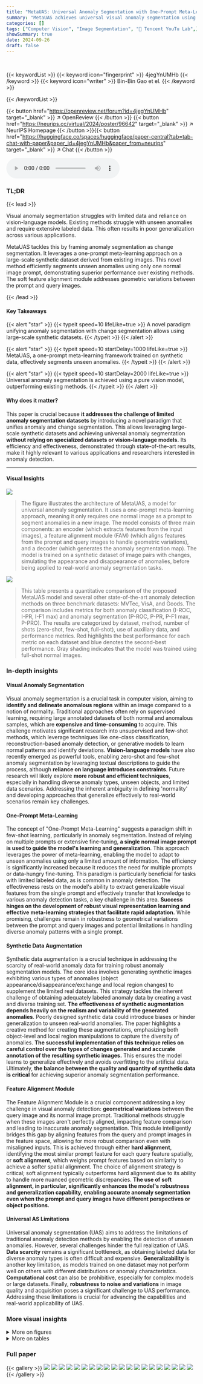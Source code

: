 ```yaml
---
title: "MetaUAS: Universal Anomaly Segmentation with One-Prompt Meta-Learning"
summary: "MetaUAS achieves universal visual anomaly segmentation using only one normal image prompt via a pure vision model, surpassing previous zero-shot, few-shot, and full-shot methods."
categories: []
tags: ["Computer Vision", "Image Segmentation", "🏢 Tencent YouTu Lab",]
showSummary: true
date: 2024-09-26
draft: false
---
```


<br>

{{< keywordList >}}
{{< keyword icon="fingerprint" >}} 4jegYnUMHb {{< /keyword >}}
{{< keyword icon="writer" >}} Bin-Bin Gao et el. {{< /keyword >}}
 
{{< /keywordList >}}

{{< button href="https://openreview.net/forum?id=4jegYnUMHb" target="_blank" >}}
↗ OpenReview
{{< /button >}}
{{< button href="https://neurips.cc/virtual/2024/poster/96642" target="_blank" >}}
↗ NeurIPS Homepage
{{< /button >}}{{< button href="https://huggingface.co/spaces/huggingface/paper-central?tab=tab-chat-with-paper&paper_id=4jegYnUMHb&paper_from=neurips" target="_blank" >}}
↗ Chat
{{< /button >}}



<audio controls>
    <source src="https://ai-paper-reviewer.com/4jegYnUMHb/podcast.wav" type="audio/wav">
    Your browser does not support the audio element.
</audio>


### TL;DR


{{< lead >}}

Visual anomaly segmentation struggles with limited data and reliance on vision-language models. Existing methods struggle with unseen anomalies and require extensive labeled data. This often results in poor generalization across various applications.

MetaUAS tackles this by framing anomaly segmentation as change segmentation. It leverages a one-prompt meta-learning approach on a large-scale synthetic dataset derived from existing images. This novel method efficiently segments unseen anomalies using only one normal image prompt, demonstrating superior performance over existing methods.  The soft feature alignment module addresses geometric variations between the prompt and query images.

{{< /lead >}}


#### Key Takeaways

{{< alert "star" >}}
{{< typeit speed=10 lifeLike=true >}} A novel paradigm unifying anomaly segmentation with change segmentation allows using large-scale synthetic datasets. {{< /typeit >}}
{{< /alert >}}

{{< alert "star" >}}
{{< typeit speed=10 startDelay=1000 lifeLike=true >}} MetaUAS, a one-prompt meta-learning framework trained on synthetic data, effectively segments unseen anomalies. {{< /typeit >}}
{{< /alert >}}

{{< alert "star" >}}
{{< typeit speed=10 startDelay=2000 lifeLike=true >}} Universal anomaly segmentation is achieved using a pure vision model, outperforming existing methods. {{< /typeit >}}
{{< /alert >}}

#### Why does it matter?
This paper is crucial because **it addresses the challenge of limited anomaly segmentation datasets** by introducing a novel paradigm that unifies anomaly and change segmentation. This allows leveraging large-scale synthetic datasets and achieving universal anomaly segmentation **without relying on specialized datasets or vision-language models.**  Its efficiency and effectiveness, demonstrated through state-of-the-art results, make it highly relevant to various applications and researchers interested in anomaly detection.

------
#### Visual Insights



![](https://ai-paper-reviewer.com/4jegYnUMHb/figures_3_1.jpg)

> The figure illustrates the architecture of MetaUAS, a model for universal anomaly segmentation.  It uses a one-prompt meta-learning approach, meaning it only requires one normal image as a prompt to segment anomalies in a new image.  The model consists of three main components: an encoder (which extracts features from the input images), a feature alignment module (FAM) (which aligns features from the prompt and query images to handle geometric variations), and a decoder (which generates the anomaly segmentation map).  The model is trained on a synthetic dataset of image pairs with changes, simulating the appearance and disappearance of anomalies, before being applied to real-world anomaly segmentation tasks.





![](https://ai-paper-reviewer.com/4jegYnUMHb/tables_7_1.jpg)

> This table presents a quantitative comparison of the proposed MetaUAS model and several other state-of-the-art anomaly detection methods on three benchmark datasets: MVTec, VisA, and Goods.  The comparison includes metrics for both anomaly classification (I-ROC, I-PR, I-F1 max) and anomaly segmentation (P-ROC, P-PR, P-F1 max, P-PRO). The results are categorized by dataset, method, number of shots (zero-shot, few-shot, full-shot), use of auxiliary data, and performance metrics.  Red highlights the best performance for each metric on each dataset and blue denotes the second-best performance. Gray shading indicates that the model was trained using full-shot normal images.





### In-depth insights


#### Visual Anomaly Segmentation
Visual anomaly segmentation is a crucial task in computer vision, aiming to **identify and delineate anomalous regions** within an image compared to a notion of normality.  Traditional approaches often rely on supervised learning, requiring large annotated datasets of both normal and anomalous samples, which are **expensive and time-consuming** to acquire.  This challenge motivates significant research into unsupervised and few-shot methods, which leverage techniques like one-class classification, reconstruction-based anomaly detection, or generative models to learn normal patterns and identify deviations.  **Vision-language models** have also recently emerged as powerful tools, enabling zero-shot and few-shot anomaly segmentation by leveraging textual descriptions to guide the process, although **reliance on language introduces constraints**.  Future research will likely explore **more robust and efficient techniques**, especially in handling diverse anomaly types, unseen objects, and limited data scenarios.  Addressing the inherent ambiguity in defining 'normality' and developing approaches that generalize effectively to real-world scenarios remain key challenges.

#### One-Prompt Meta-Learning
The concept of "One-Prompt Meta-Learning" suggests a paradigm shift in few-shot learning, particularly in anomaly segmentation.  Instead of relying on multiple prompts or extensive fine-tuning, **a single normal image prompt is used to guide the model's learning and generalization**. This approach leverages the power of meta-learning, enabling the model to adapt to unseen anomalies using only a limited amount of information. The efficiency is significantly increased because it reduces the need for multiple prompts or data-hungry fine-tuning. This paradigm is particularly beneficial for tasks with limited labeled data, as is common in anomaly detection.  The effectiveness rests on the model's ability to extract generalizable visual features from the single prompt and effectively transfer that knowledge to various anomaly detection tasks, a key challenge in this area.  **Success hinges on the development of robust visual representation learning and effective meta-learning strategies that facilitate rapid adaptation.**  While promising, challenges remain in robustness to geometrical variations between the prompt and query images and potential limitations in handling diverse anomaly patterns with a single prompt.

#### Synthetic Data Augmentation
Synthetic data augmentation is a crucial technique in addressing the scarcity of real-world anomaly data for training robust anomaly segmentation models.  The core idea involves generating synthetic images exhibiting various types of anomalies (object appearance/disappearance/exchange and local region changes) to supplement the limited real datasets. This strategy tackles the inherent challenge of obtaining adequately labeled anomaly data by creating a vast and diverse training set. **The effectiveness of synthetic augmentation depends heavily on the realism and variability of the generated anomalies**.  Poorly designed synthetic data could introduce biases or hinder generalization to unseen real-world anomalies.  The paper highlights a creative method for creating these augmentations, emphasizing both object-level and local region manipulations to capture the diversity of anomalies.  **The successful implementation of this technique relies on careful control over the types of changes generated and accurate annotation of the resulting synthetic images.** This ensures the model learns to generalize effectively and avoids overfitting to the artificial data.   Ultimately, **the balance between the quality and quantity of synthetic data is critical** for achieving superior anomaly segmentation performance.

#### Feature Alignment Module
The Feature Alignment Module is a crucial component addressing a key challenge in visual anomaly detection: **geometrical variations** between the query image and its normal image prompt.  Traditional methods struggle when these images aren't perfectly aligned, impacting feature comparison and leading to inaccurate anomaly segmentation. This module intelligently bridges this gap by aligning features from the query and prompt images in the feature space, allowing for more robust comparison even with misaligned inputs.  This is achieved through either **hard alignment**, identifying the most similar prompt feature for each query feature spatially, or **soft alignment**, which weighs prompt features based on similarity to achieve a softer spatial alignment.  The choice of alignment strategy is critical; soft alignment typically outperforms hard alignment due to its ability to handle more nuanced geometric discrepancies.  **The use of soft alignment, in particular, significantly enhances the model's robustness and generalization capability, enabling accurate anomaly segmentation even when the prompt and query images have different perspectives or object positions.**

#### Universal AS Limitations
Universal anomaly segmentation (UAS) aims to address the limitations of traditional anomaly detection methods by enabling the detection of unseen anomalies.  However, several challenges hinder the full realization of UAS. **Data scarcity** remains a significant bottleneck, as obtaining labeled data for diverse anomaly types is often difficult and expensive.  **Generalizability** is another key limitation, as models trained on one dataset may not perform well on others with different distributions or anomaly characteristics.  **Computational cost** can also be prohibitive, especially for complex models or large datasets.  Finally, **robustness to noise and variations** in image quality and acquisition poses a significant challenge to UAS performance. Addressing these limitations is crucial for advancing the capabilities and real-world applicability of UAS.


### More visual insights

<details>
<summary>More on figures
</summary>


![](https://ai-paper-reviewer.com/4jegYnUMHb/figures_5_1.jpg)

> This figure shows the architecture of the proposed MetaUAS model.  The model takes a query image and a normal image prompt as input. The encoder extracts multi-scale features from both images. The FAM aligns the features of the query and prompt images to handle geometric variations.  The decoder combines the aligned features to predict a change heatmap, which is then used to segment anomalies. The model is trained on a synthetic dataset using one-prompt meta-learning and can generalize to unseen anomalies.


![](https://ai-paper-reviewer.com/4jegYnUMHb/figures_6_1.jpg)

> This figure shows a qualitative comparison of anomaly segmentation results between MetaUAS and other state-of-the-art methods on three different datasets (MVTec, VisA, Goods). For each dataset, several examples are presented, with (a) showing the normal image prompt used, (b) showing the query image, (g) the corresponding ground truth mask, and (c-f) showing the anomaly segmentation results from four other methods including WinCLIP+, AnomalyCLIP, UniAD and MetaUAS.  The goal is to visually demonstrate the effectiveness of MetaUAS compared to existing approaches.


![](https://ai-paper-reviewer.com/4jegYnUMHb/figures_8_1.jpg)

> This figure shows the anomaly segmentation results of MetaUAS, MetaUAS*, and MetaUAS++ on three different types of anomalies from the MVTEC dataset.  For each anomaly type, a query image is shown along with segmentation results from the three methods using 5 different randomly selected normal image prompts, and the best performing prompt identified as 'prompt*'. The ground truth anomaly mask is also provided. The figure demonstrates the robustness and effectiveness of the proposed MetaUAS in handling variations in prompt selection and generating accurate anomaly maps. 


![](https://ai-paper-reviewer.com/4jegYnUMHb/figures_14_1.jpg)

> This figure shows a qualitative comparison of anomaly segmentation results between MetaUAS and other state-of-the-art methods on three datasets (MVTec, VisA, and Goods). For each dataset and method, several examples of query images, ground truth anomaly masks, and predicted anomaly maps are displayed, allowing for visual comparison of performance.  The results show MetaUAS producing more accurate segmentations with fewer false positives compared to competing models.


</details>




<details>
<summary>More on tables
</summary>


![](https://ai-paper-reviewer.com/4jegYnUMHb/tables_8_1.jpg)
> This table compares the efficiency and complexity of different anomaly detection methods on the MVTec dataset.  The metrics used are the number of parameters, the number of learnable parameters, the input size, the inference time (in milliseconds), the image-level ROC score, the image-level PR score, and the pixel-level PR score.  The table allows for a comparison of model size, speed and performance across various approaches.

![](https://ai-paper-reviewer.com/4jegYnUMHb/tables_9_1.jpg)
> This table presents a quantitative comparison of the proposed MetaUAS model and its variants against several state-of-the-art anomaly detection methods across three benchmark datasets: MVTec, VisA, and Goods.  The table evaluates both anomaly classification and anomaly segmentation performance, reporting metrics such as Image-level ROC, Precision, F1-score and Pixel-level ROC, Precision, F1-score, and PRO (Per-Region Overlap).  The use of red and blue highlights the best and second-best performing methods for each metric.  The 'Shot' column specifies whether the compared methods utilize zero-shot, few-shot, or full-shot training approaches, and the 'Auxiliary' column indicates whether auxiliary datasets were employed during training.

![](https://ai-paper-reviewer.com/4jegYnUMHb/tables_15_1.jpg)
> This table presents a quantitative comparison of the proposed MetaUAS model and other state-of-the-art methods on three benchmark datasets for anomaly segmentation (MVTec, VisA, and Goods).  The comparison includes various metrics (I-ROC, I-PR, I-F1max, P-ROC, P-PR, P-F1max, P-PRO) for both image-level anomaly classification and pixel-level anomaly segmentation.  The table highlights the best (red) and second-best (blue) performances, and also indicates whether the competing methods used full-shot training data (gray). This allows for assessment of MetaUAS's performance against different training paradigms (zero-shot, few-shot, and full-shot).

![](https://ai-paper-reviewer.com/4jegYnUMHb/tables_16_1.jpg)
> This table presents a quantitative comparison of the proposed MetaUAS model with other state-of-the-art anomaly detection methods on three benchmark datasets: MVTec, VisA, and Goods.  The comparison includes metrics for both anomaly classification (image-level) and anomaly segmentation (pixel-level).  Performance is evaluated using I-ROC, I-PR, I-F1 max, P-ROC, P-PR, P-F1max, and P-PRO.  The table highlights the superior performance of MetaUAS, especially when compared to zero-shot and few-shot methods.

![](https://ai-paper-reviewer.com/4jegYnUMHb/tables_17_1.jpg)
> This table presents a quantitative comparison of the proposed MetaUAS model and its variants against other state-of-the-art anomaly detection methods on three benchmark datasets: MVTec, VisA, and Goods.  The comparison includes both image-level anomaly classification metrics (I-ROC, I-PR, I-F1max) and pixel-level anomaly segmentation metrics (P-ROC, P-PR, P-F1max, P-PRO).  The number of shots (zero-shot, few-shot, full-shot) and the use of auxiliary datasets are also indicated.

</details>




### Full paper

{{< gallery >}}
<img src="https://ai-paper-reviewer.com/4jegYnUMHb/1.png" class="grid-w50 md:grid-w33 xl:grid-w25" />
<img src="https://ai-paper-reviewer.com/4jegYnUMHb/2.png" class="grid-w50 md:grid-w33 xl:grid-w25" />
<img src="https://ai-paper-reviewer.com/4jegYnUMHb/3.png" class="grid-w50 md:grid-w33 xl:grid-w25" />
<img src="https://ai-paper-reviewer.com/4jegYnUMHb/4.png" class="grid-w50 md:grid-w33 xl:grid-w25" />
<img src="https://ai-paper-reviewer.com/4jegYnUMHb/5.png" class="grid-w50 md:grid-w33 xl:grid-w25" />
<img src="https://ai-paper-reviewer.com/4jegYnUMHb/6.png" class="grid-w50 md:grid-w33 xl:grid-w25" />
<img src="https://ai-paper-reviewer.com/4jegYnUMHb/7.png" class="grid-w50 md:grid-w33 xl:grid-w25" />
<img src="https://ai-paper-reviewer.com/4jegYnUMHb/8.png" class="grid-w50 md:grid-w33 xl:grid-w25" />
<img src="https://ai-paper-reviewer.com/4jegYnUMHb/9.png" class="grid-w50 md:grid-w33 xl:grid-w25" />
<img src="https://ai-paper-reviewer.com/4jegYnUMHb/10.png" class="grid-w50 md:grid-w33 xl:grid-w25" />
<img src="https://ai-paper-reviewer.com/4jegYnUMHb/11.png" class="grid-w50 md:grid-w33 xl:grid-w25" />
<img src="https://ai-paper-reviewer.com/4jegYnUMHb/12.png" class="grid-w50 md:grid-w33 xl:grid-w25" />
<img src="https://ai-paper-reviewer.com/4jegYnUMHb/13.png" class="grid-w50 md:grid-w33 xl:grid-w25" />
<img src="https://ai-paper-reviewer.com/4jegYnUMHb/14.png" class="grid-w50 md:grid-w33 xl:grid-w25" />
<img src="https://ai-paper-reviewer.com/4jegYnUMHb/15.png" class="grid-w50 md:grid-w33 xl:grid-w25" />
<img src="https://ai-paper-reviewer.com/4jegYnUMHb/16.png" class="grid-w50 md:grid-w33 xl:grid-w25" />
<img src="https://ai-paper-reviewer.com/4jegYnUMHb/17.png" class="grid-w50 md:grid-w33 xl:grid-w25" />
<img src="https://ai-paper-reviewer.com/4jegYnUMHb/18.png" class="grid-w50 md:grid-w33 xl:grid-w25" />
<img src="https://ai-paper-reviewer.com/4jegYnUMHb/19.png" class="grid-w50 md:grid-w33 xl:grid-w25" />
<img src="https://ai-paper-reviewer.com/4jegYnUMHb/20.png" class="grid-w50 md:grid-w33 xl:grid-w25" />
{{< /gallery >}}